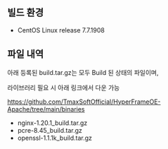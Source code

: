## 빌드 환경

- CentOS Linux release 7.7.1908

## 파일 내역
아래 등록된 build.tar.gz는 모두 Build 된 상태의 파일이며,

라이브러리 필요 시 아래 링크에서 다운 가능

https://github.com/TmaxSoftOfficial/HyperFrameOE-Apache/tree/main/binaries

- nginx-1.20.1_build.tar.gz
- pcre-8.45_build.tar.gz
- openssl-1.1.1k_build.tar.gz
